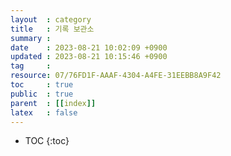 ```yaml
---
layout  : category
title   : 기록 보관소
summary : 
date    : 2023-08-21 10:02:09 +0900
updated : 2023-08-21 10:15:46 +0900
tag     : 
resource: 07/76FD1F-AAAF-4304-A4FE-31EEBB8A9F42
toc     : true
public  : true
parent  : [[index]]
latex   : false
---
```

* TOC
{:toc}

# 
